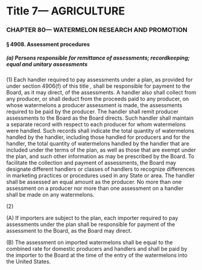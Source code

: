 
# Title 7— AGRICULTURE
### CHAPTER 80— WATERMELON RESEARCH AND PROMOTION
#### § 4908. Assessment procedures
##### (a) Persons responsible for remittance of assessments; recordkeeping; equal and unitary assessments

(1) Each handler required to pay assessments under a plan, as provided for under section 4906(f) of this title , shall be responsible for payment to the Board, as it may direct, of the assessments. A handler also shall collect from any producer, or shall deduct from the proceeds paid to any producer, on whose watermelons a producer assessment is made, the assessments required to be paid by the producer. The handler shall remit producer assessments to the Board as the Board directs. Such handler shall maintain a separate record with respect to each producer for whom watermelons were handled. Such records shall indicate the total quantity of watermelons handled by the handler, including those handled for producers and for the handler, the total quantity of watermelons handled by the handler that are included under the terms of the plan, as well as those that are exempt under the plan, and such other information as may be prescribed by the Board. To facilitate the collection and payment of assessments, the Board may designate different handlers or classes of handlers to recognize differences in marketing practices or procedures used in any State or area. The handler shall be assessed an equal amount as the producer. No more than one assessment on a producer nor more than one assessment on a handler shall be made on any watermelons.

(2)

(A) If importers are subject to the plan, each importer required to pay assessments under the plan shall be responsible for payment of the assessment to the Board, as the Board may direct.

(B) The assessment on imported watermelons shall be equal to the combined rate for domestic producers and handlers and shall be paid by the importer to the Board at the time of the entry of the watermelons into the United States.
